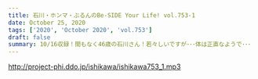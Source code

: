 ```yaml
---
title: 石川・ホンマ・ぶるんのBe-SIDE Your Life! vol.753-1
date: October 25, 2020
tags: ['2020', 'October 2020', 'vol.753']
draft: false
summary: 10/16収録！間もなく46歳の石川さん！若々しいですが･･･体は正直なようで･･･
---
```


http://project-phi.ddo.jp/ishikawa/ishikawa753_1.mp3